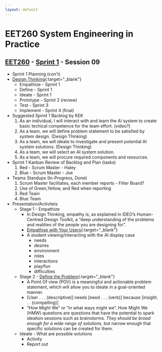 ```yaml
---
layout: default
---
```


# EET260 System Engineering in Practice

## [EET260](../../) - [Sprint 1](../) - Session 09

- Sprint 1 Planning (con't)
- [Design Thinking](https://youtu.be/6lmvCqvmjfE){:target="_blank"}
    - Empathize - Sprint 1
    - Define - Sprint 1
    - Ideate - Sprint 1
    - Prototype - Sprint 2 (review)
    - Test - Sprint 3
    - Implement - Sprint 4 (final) 
- Suggested Sprint 1 Backlog by KEK
    1. As an individual, I will interact with and learn the AI system to create basic techical competence for the team effort. (video?)
    2. As a team, we will define problem statement to be satisfied by system design. (Design Thinking)
    3. As a team, we will ideate to investigate and present potential AI system solutions. (Design Thinking)
    4. As a team, we will select an AI system solution.
    5. As a team, we will procure required components and resources.
- Sprint 1 Kanban Review of Backlog and Plan (tasks)
    1. Red - Scrum Master - Haley
    2. Blue - Scrum Master - Joe
- Teams Standups (In-Progress, Done)
    1. Scrum Master facilitates, each member reports - Filter Board?
    2. Use of Green,Yellow, and Red when reporting
    2. Red Team
    3. Blue Team
- Presentation/Activiteis
    - Stage 1 - Empathize
        - In Design Thinking, empathy is, as explained in IDEO’s Human-Centred Design Toolkit, a “deep understanding of the problems and realities of the people you are designing for”. 
        - [Empathise with Your Users](https://www.interaction-design.org/literature/article/stage-1-in-the-design-thinking-process-empathise-with-your-users){:target="_blank"}
        - A student viewing/interacting with the AI display case
            - needs
            - desires
            - environment
            - roles
            - interactions
            - play/fun
            - difficulties
    - Stage 2 - [Define the Problem](https://www.interaction-design.org/literature/article/stage-2-in-the-design-thinking-process-define-the-problem-and-interpret-the-results?fbclid=IwAR145nyOICS9yoXguhnHSzGROT4uvp0LbfHy_btOaQflXTy-D5F5TAZbjOc){:target="_blank"}
        - A Point Of view (POV) is a meaningful and actionable problem statement, which will allow you to ideate in a goal-oriented manner.
        - [User . . . (descriptive)] needs [need . . . (verb)] because [insight. . . (compelling)]
        - “How Might We” or “in what ways might we”. How Might We (HMW) questions are questions that have the potential to spark ideation sessions such as brainstorms. *They should be broad enough for a wide range of solutions*, but narrow enough that specific solutions can be created for them. 
    - Ideate - What are possible solutions
        - Activity
        - Report out

<!--
        - Crazy 8s
            -Crazy 8s can be used anytime you want to come up with a bunch of ideas quickly. The simplicity of this one is wonderful:
                - Grab a piece of paper and fold it into eight sections
                - Set a timer for 8 minutes
                - Have participants sketch a distinct idea in each section.

- (https://designsprintkit.withgoogle.com/methodology/all-methods)
- (https://voltagecontrol.com/blog/the-best-design-thinking-exercises-for-any-phase-of-a-project/)

-->                
